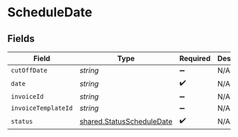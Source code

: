 # ScheduleDate


## Fields

| Field                                                                  | Type                                                                   | Required                                                               | Description                                                            |
| ---------------------------------------------------------------------- | ---------------------------------------------------------------------- | ---------------------------------------------------------------------- | ---------------------------------------------------------------------- |
| `cutOffDate`                                                           | *string*                                                               | :heavy_minus_sign:                                                     | N/A                                                                    |
| `date`                                                                 | *string*                                                               | :heavy_check_mark:                                                     | N/A                                                                    |
| `invoiceId`                                                            | *string*                                                               | :heavy_minus_sign:                                                     | N/A                                                                    |
| `invoiceTemplateId`                                                    | *string*                                                               | :heavy_minus_sign:                                                     | N/A                                                                    |
| `status`                                                               | [shared.StatusScheduleDate](../../models/shared/statusscheduledate.md) | :heavy_check_mark:                                                     | N/A                                                                    |
